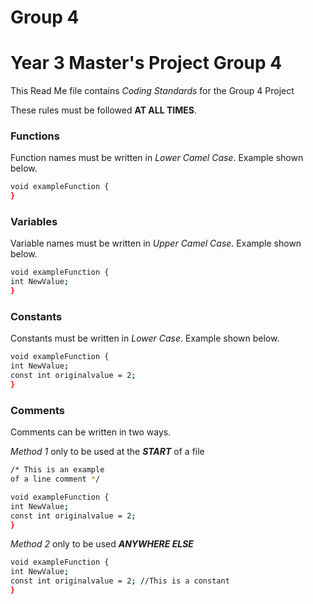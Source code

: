 # Group 4
# Year 3 Master's Project Group 4

This Read Me file contains *Coding Standards* for the Group 4 Project

These rules must be followed **AT ALL TIMES**.

### Functions

Function names must be written in *Lower Camel Case*. Example shown below.
```sh
void exampleFunction {
}
```
### Variables

Variable names must be written in *Upper Camel Case*. Example shown below.
```sh
void exampleFunction {
int NewValue;
}
```

### Constants
Constants must be written in *Lower Case*. Example shown below.
```sh
void exampleFunction {
int NewValue;
const int originalvalue = 2;
}
```

### Comments
Comments can be written in two ways. 

*Method 1* only to be used at the ***START*** of a file

```sh
/* This is an example
of a line comment */

void exampleFunction {
int NewValue;
const int originalvalue = 2;
}
```

*Method 2* only to be used ***ANYWHERE ELSE***

```sh
void exampleFunction {
int NewValue; 
const int originalvalue = 2; //This is a constant
}
```
